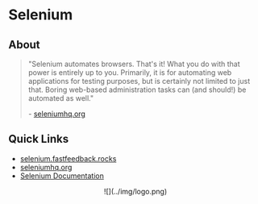 # Selenium

## About
> "Selenium automates browsers. That's it! What you do with that power is entirely up to you. Primarily, it is for automating web applications for testing purposes, but is certainly not limited to just that. Boring web-based administration tasks can (and should!) be automated as well."
>
> \- [seleniumhq.org](https://www.seleniumhq.org/)

## Quick Links
 - [selenium.fastfeedback.rocks](http://selenium.fastfeedback.rocks)
 - [seleniumhq.org](https://www.seleniumhq.org/)
 - [Selenium Documentation](https://www.seleniumhq.org/docs/)

<center id="footer">
  ![](../img/logo.png)
</center>
